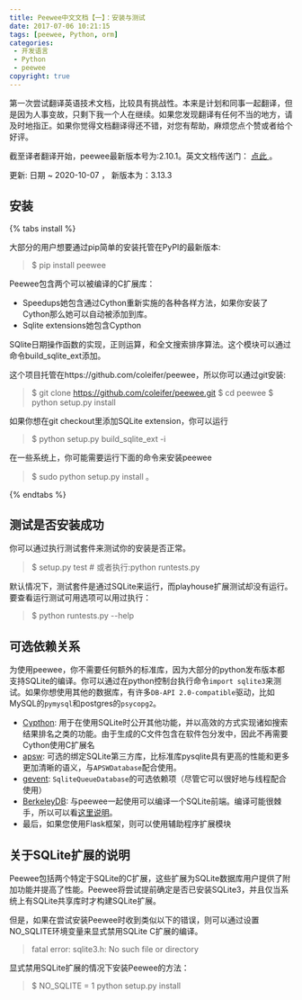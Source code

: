 ```yaml
---
title: Peewee中文文档【一】：安装与测试
date: 2017-07-06 10:21:15
tags: [peewee, Python, orm]
categories: 
 - 开发语言
 - Python
 - peewee
copyright: true
---
```


第一次尝试翻译英语技术文档，比较具有挑战性。本来是计划和同事一起翻译，但是因为人事变故，只剩下我一个人在继续。如果您发现翻译有任何不当的地方，请及时地指正。如果你觉得文档翻译得还不错，对您有帮助，麻烦您点个赞或者给个好评。

截至译者翻译开始，peewee最新版本号为:2.10.1。英文文档传送门： [ 点此 ](http://peewee.readthedocs.io/en/latest/index.html) 。

更新: 日期 ~ 2020-10-07 ， 新版本为：3.13.3

## 安装 

{% tabs install %}
<!-- tab pip -->
大部分的用户想要通过pip简单的安装托管在PyPI的最新版本:

>$ pip install peewee

Peewee包含两个可以被编译的C扩展库：

* Speedups她包含通过Cython重新实施的各种各样方法，如果你安装了Cython那么她可以自动被添加到库。 
* Sqlite extensions她包含Cypthon

SQlite日期操作函数的实现，正则运算，和全文搜索排序算法。这个模块可以通过命令build_sqlite_ext添加。
<!-- endtab -->
<!-- tab git -->
这个项目托管在https://github.com/coleifer/peewee，所以你可以通过git安装:

>$ git clone https://github.com/coleifer/peewee.git
>$ cd peewee
>$ python setup.py install

如果你想在git checkout里添加SQLite extension，你可以运行

>$ python setup.py build_sqlite_ext -i



在一些系统上，你可能需要运行下面的命令来安装peewee
>$ sudo python setup.py install 。

<!-- endtab -->
{% endtabs %}

## 测试是否安装成功

你可以通过执行测试套件来测试你的安装是否正常。

>$ setup.py test  # 或者执行:python runtests.py

默认情况下，测试套件是通过SQLite来运行，而playhouse扩展测试却没有运行。要查看运行测试可用选项可以用过执行：

>$ python runtests.py --help

## 可选依赖关系


为使用peewee，你不需要任何额外的标准库，因为大部分的python发布版本都支持SQLite的编译。你可以通过在python控制台执行命令`import sqlite3`来测试。如果你想使用其他的数据库，有许多`DB-API 2.0-compatible`驱动，比如MySQL的`pymysql`和postgres的`psycopg2`。


* [Cypthon](http://cython.org/): 用于在使用SQLite时公开其他功能，并以高效的方式实现诸如搜索结果排名之类的功能。由于生成的C文件包含在软件包分发中，因此不再需要Cython使用C扩展名
* [apsw](https://github.com/rogerbinns/apsw): 可选的绑定SQLite第三方库，比标准库pysqlite具有更高的性能和更多更加清晰的语义，与`APSWDatabase`配合使用。
* [gevent](http://www.gevent.org/): `SqliteQueueDatabase`的可选依赖项（尽管它可以很好地与线程配合使用）
* [BerkeleyDB](http://www.oracle.com/technetwork/database/database-technologies/berkeleydb/downloads/index.html): 与peewee一起使用可以编译一个SQLite前端。编译可能很棘手，所以可以看[这里说明](http://charlesleifer.com/blog/updated-instructions-for-compiling-berkeleydb-with-sqlite-for-use-with-python/)。
* 最后，如果您使用Flask框架，则可以使用辅助程序扩展模块

## 关于SQLite扩展的说明

Peewee包括两个特定于SQLite的C扩展，这些扩展为SQLite数据库用户提供了附加功能并提高了性能。Peewee将尝试提前确定是否已安装SQLite3，并且仅当系统上有SQLite共享库时才构建SQLite扩展。

但是，如果在尝试安装Peewee时收到类似以下的错误，则可以通过设置NO_SQLITE环境变量来显式禁用SQLite C扩展的编译。

>fatal error: sqlite3.h: No such file or directory

显式禁用SQLite扩展的情况下安装Peewee的方法：

>$ NO_SQLITE = 1 python setup.py install
